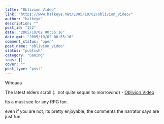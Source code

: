 ```yaml
---
title: "Oblivion Video"
link: "https://www.halkeye.net/2005/10/02/oblivion_video/"
author: "halkeye"
description: ""
post_id: "142"
date: "2005/10/02 00:55:16"
date_gmt: "2005/10/02 00:55:16"
comment_status: "open"
post_name: "oblivion_video"
status: "publish"
category: "Gaming"
tags: []
cover: ""
post_type: "post"
---
```


Whoaaa

The latest elders scroll (.. not quite sequel to morrowind) - [Oblivion Video](http://files.filefront.com/Oblivion20minGameplayavi/;4201955;;/fileinfo.html)

Its a must see for any RPG fan.

even if you are not, its pretty enjoyable, the comments the narrator says are just fun.